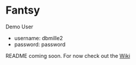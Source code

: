 # Fantsy

Demo User
- username: dbmille2
- password: password

README coming soon. For now check out the [Wiki](https://github.com/dbmille2/Fantsy/wiki)
